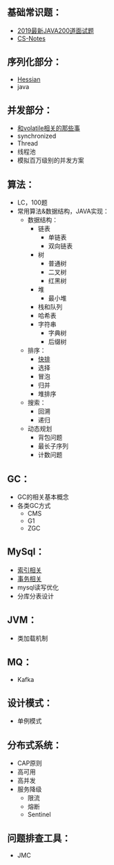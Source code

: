 ## 基础常识题： ##

- [2019最新JAVA200道面试题](https://mp.weixin.qq.com/s/E0dG6p2abDAETKbN8uFFtg)
- [CS-Notes](https://github.com/CyC2018/CS-Notes)

## 序列化部分： ##

- [Hessian](https://github.com/SantaOracle/Knowledge_List/blob/master/serialize/Hessian.md)
- java

## 并发部分： ##

- [和volatile相关的那些事](https://github.com/SantaOracle/Knowledge_List/blob/master/concurrent/%E5%92%8Cvolatile%E7%9B%B8%E5%85%B3%E7%9A%84%E9%82%A3%E4%BA%9B%E4%BA%8B.md)
- synchronized
- Thread
- 线程池
- 模拟百万级别的并发方案

## 算法： ##

- LC，100题
- 常用算法&数据结构，JAVA实现：
    - 数据结构：
        - 链表
            - 单链表
            - 双向链表
        - 树
            - 普通树
            - 二叉树
            - 红黑树
        - 堆
            - 最小堆
        - 栈和队列
        - 哈希表
        - 字符串
            - 字典树
            - 后缀树
    - 排序：
        - [快排](https://github.com/SantaOracle/Knowledge_List/blob/master/algorithm/src/main/java/algorithm/sort/QuickSort.java)
        - 选择
        - 冒泡
        - 归并
        - 堆排序
    - 搜索：
        - 回溯
        - 递归
    - 动态规划
        - 背包问题
        - 最长子序列
        - 计数问题

## GC： ##

- GC的相关基本概念
- 各类GC方式
    - CMS
    - G1
    - ZGC

## MySql： ##

- [索引相关](https://github.com/SantaOracle/Knowledge_List/blob/master/mysql/Mysql%E6%9D%82%E8%B0%88%E2%80%94%E2%80%94%E7%B4%A2%E5%BC%95%E7%9B%B8%E5%85%B3.md)
- [事务相关](https://github.com/SantaOracle/Knowledge_List/blob/master/mysql/Mysql%E6%9D%82%E8%B0%88%E2%80%94%E2%80%94%E4%BA%8B%E5%8A%A1%E7%9B%B8%E5%85%B3.md)
- mysql读写优化
- 分库分表设计

## JVM： ##

- 类加载机制

## MQ： ##

- Kafka

## 设计模式： ##

- 单例模式

## 分布式系统： ##

- CAP原则
- 高可用
- 高并发
- 服务降级
    - 限流
    - 熔断
    - Sentinel

## 问题排查工具： ##

- JMC
